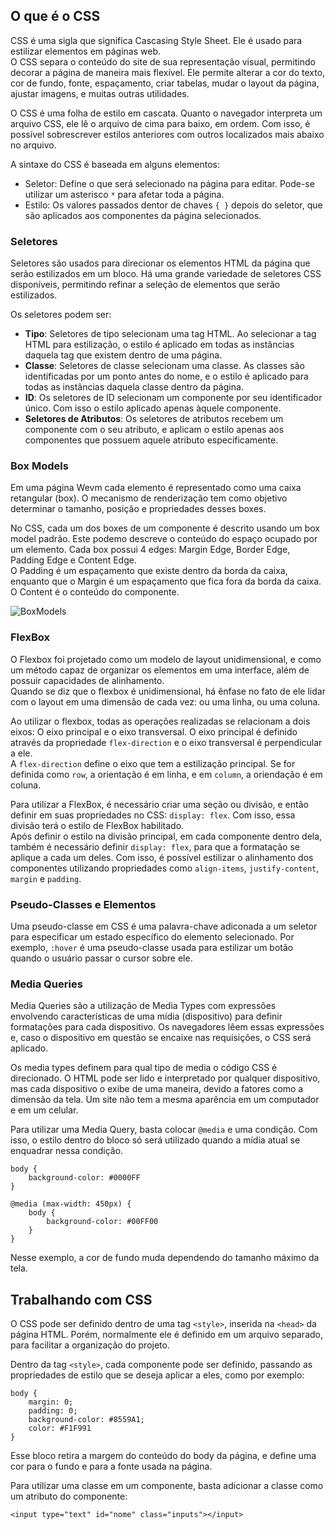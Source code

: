 ## O que é o CSS

CSS é uma sigla que significa Cascasing Style Sheet. Ele é usado para estilizar elementos em páginas web.  
O CSS separa o conteúdo do site de sua representação visual, permitindo decorar a página de maneira mais flexível. Ele permite alterar a cor do texto, cor de fundo, fonte, espaçamento, criar tabelas, mudar o layout da página, ajustar imagens, e muitas outras utilidades.

O CSS é uma folha de estilo em cascata. Quanto o navegador interpreta um arquivo CSS, ele lê o arquivo de cima para baixo, em ordem. Com isso, é possível sobrescrever estilos anteriores com outros localizados mais abaixo no arquivo.

A sintaxe do CSS é baseada em alguns elementos:
- Seletor: Define o que será selecionado na página para editar. Pode-se utilizar um asterisco `*` para afetar toda a página.
- Estilo: Os valores passados dentor de chaves `{ }` depois do seletor, que são aplicados aos componentes da página selecionados.

### Seletores

Seletores são usados para direcionar os elementos HTML da página que serão estilizados em um bloco. Há uma grande variedade de seletores CSS disponíveis, permitindo refinar a seleção de elementos que serão estilizados.

Os seletores podem ser:
- **Tipo**: Seletores de tipo selecionam uma tag HTML. Ao selecionar a tag HTML para estilização, o estilo é aplicado em todas as instâncias daquela tag que existem dentro de uma página.
- **Classe**: Seletores de classe selecionam uma classe. As classes são identificadas por um ponto antes do nome, e o estilo é aplicado para todas as instâncias daquela classe dentro da página.
- **ID**: Os seletores de ID selecionam um componente por seu identificador único. Com isso o estilo aplicado apenas àquele componente.
- **Seletores de Atributos**: Os seletores de atributos recebem um componente com o seu atributo, e aplicam o estilo apenas aos componentes que possuem aquele atributo especificamente.

### Box Models

Em uma página Wevm cada elemento é representado como uma caixa retangular (box). O mecanismo de renderização tem como objetivo determinar o tamanho, posição e propriedades desses boxes.

No CSS, cada um dos boxes de um componente é descrito usando um box model padrão. Este podemo descreve o conteúdo do espaço ocupado por um elemento. Cada box possui 4 edges: Margin Edge, Border Edge, Padding Edge e Content Edge.  
O Padding é um espaçamento que existe dentro da borda da caixa, enquanto que o Margin é um espaçamento que fica fora da borda da caixa. O Content é o conteúdo do componente.

![BoxModels](CSS-BoxModels.png)

### FlexBox

O Flexbox foi projetado como um modelo de layout unidimensional, e como um método capaz de organizar os elementos em uma interface, além de possuir capacidades de alinhamento.  
Quando se diz que o flexbox é unidimensional, há ênfase no fato de ele lidar com o layout em uma dimensão de cada vez: ou uma linha, ou uma coluna.

Ao utilizar o flexbox, todas as operações realizadas se relacionam a dois eixos: O eixo principal e o eixo transversal. O eixo principal é definido através da propriedade `flex-direction` e o eixo transversal é perpendicular a ele.  
A `flex-direction` define o eixo que tem a estilização principal. Se for definida como `row`, a orientação é em linha, e em `column`, a oriendação é em coluna.

Para utilizar a FlexBox, é necessário criar uma seção ou divisão, e então definir em suas propriedades no CSS: `display: flex`. Com isso, essa divisão terá o estilo de FlexBox habilitado.  
Após definir o estilo na divisão principal, em cada componente dentro dela, também é necessário definir `display: flex`, para que a formatação se aplique a cada um deles. Com isso, é possível estilizar o alinhamento dos componentes utilizando propriedades como `align-items`, `justify-content`, `margin` e `padding`.

### Pseudo-Classes e Elementos

Uma pseudo-classe em CSS é uma palavra-chave adiconada a um seletor para especificar um estado específico do elemento selecionado. Por exemplo, `:hover` é uma pseudo-classe usada para estilizar um botão quando o usuário passar o cursor sobre ele.

### Media Queries

Media Queries são a utilização de Media Types com expressões envolvendo características de uma mídia (dispositivo) para definir formatações para cada dispositivo. Os navegadores lêem essas expressões e, caso o dispositivo em questão se encaixe nas requisições, o CSS será aplicado.

Os media types definem para qual tipo de media o código CSS é direcionado. O HTML pode ser lido e interpretado por qualquer dispositivo, mas cada dispositivo o exibe de uma maneira, devido a fatores como a dimensão da tela. Um site não tem a mesma aparência em um computador e em um celular.

Para utilizar uma Media Query, basta colocar `@media` e uma condição. Com isso, o estilo dentro do bloco só será utilizado quando a mídia atual se enquadrar nessa condição.
```
body {
    background-color: #0000FF
}

@media (max-width: 450px) {
    body {
        background-color: #00FF00
    }
}
```

Nesse exemplo, a cor de fundo muda dependendo do tamanho máximo da tela.

## Trabalhando com CSS

O CSS pode ser definido dentro de uma tag `<style>`, inserida na `<head>` da página HTML. Porém, normalmente ele é definido em um arquivo separado, para facilitar a organização do projeto.

Dentro da tag `<style>`, cada componente pode ser definido, passando as propriedades de estilo que se deseja aplicar a eles, como por exemplo:
```
body {
    margin: 0;
    padding: 0;
    background-color: #8559A1;
    color: #F1F991
}
```
Esse bloco retira a margem do conteúdo do body da página, e define uma cor para o fundo e para a fonte usada na página.

Para utilizar uma classe em um componente, basta adicionar a classe como um atributo do componente:
```
<input type="text" id="nome" class="inputs"></input>
```


